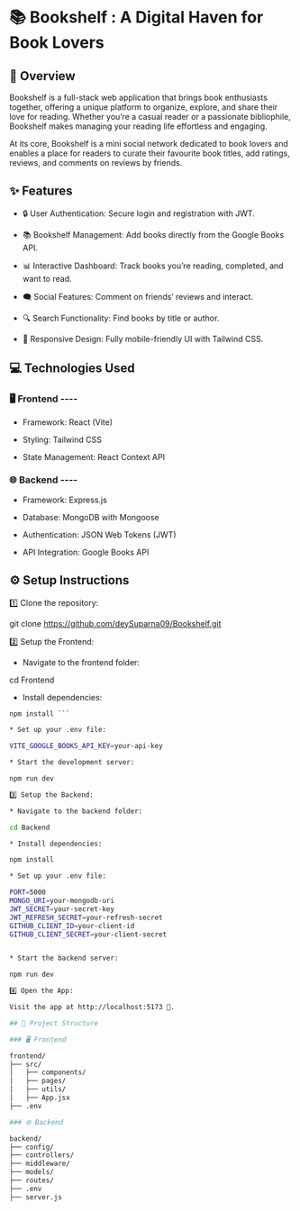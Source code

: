 # 📚 Bookshelf : A Digital Haven for Book Lovers

## 📝 Overview

Bookshelf is a full-stack web application that brings book enthusiasts together, offering a unique platform to organize, explore, and share their love for reading. Whether you’re a casual reader or a passionate bibliophile, Bookshelf makes managing your reading life effortless and engaging.

At its core, Bookshelf is a mini social network dedicated to book lovers and enables a place for readers to curate their favourite book titles, add ratings, reviews, and comments on reviews by friends.

## ✨ Features

* 🔒 User Authentication: Secure login and registration with JWT.

* 📚 Bookshelf Management: Add books directly from the Google Books API.

* 📊 Interactive Dashboard: Track books you’re reading, completed, and want to read.

* 🗨️ Social Features: Comment on friends’ reviews and interact.

* 🔍 Search Functionality: Find books by title or author.

* 📱 Responsive Design: Fully mobile-friendly UI with Tailwind CSS.




## 💻 Technologies Used

### 🖥️ Frontend ----

* Framework: React (Vite)

* Styling: Tailwind CSS

* State Management: React Context API


### 🌐 Backend ----

* Framework: Express.js

* Database: MongoDB with Mongoose

* Authentication: JSON Web Tokens (JWT)

* API Integration: Google Books API

## ⚙️ Setup Instructions

1️⃣ Clone the repository:

git clone https://github.com/deySuparna09/Bookshelf.git

2️⃣ Setup the Frontend:

* Navigate to the frontend folder:

cd Frontend

* Install dependencies:
  
```bash
npm install ```

* Set up your .env file:

VITE_GOOGLE_BOOKS_API_KEY=your-api-key

* Start the development server:

npm run dev

3️⃣ Setup the Backend:

* Navigate to the backend folder:

cd Backend

* Install dependencies:

npm install

* Set up your .env file:

PORT=5000  
MONGO_URI=your-mongodb-uri  
JWT_SECRET=your-secret-key  
JWT_REFRESH_SECRET=your-refresh-secret   
GITHUB_CLIENT_ID=your-client-id  
GITHUB_CLIENT_SECRET=your-client-secret


* Start the backend server:

npm run dev

4️⃣ Open the App:

Visit the app at http://localhost:5173 🎉.

## 📂 Project Structure

### 🖥️ Frontend

frontend/  
├── src/  
│   ├── components/  
│   ├── pages/  
│   ├── utils/   
│   ├── App.jsx  
├── .env   

### 🌐 Backend

backend/  
├── config/  
├── controllers/  
├── middleware/  
├── models/  
├── routes/   
├── .env  
├── server.js  
